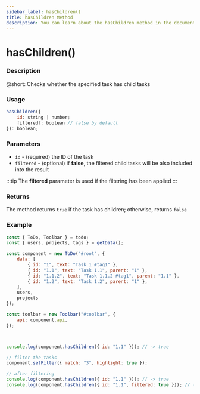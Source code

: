 ```yaml
---
sidebar_label: hasChildren()
title: hasChildren Method
description: You can learn about the hasChildren method in the documentation of the DHTMLX JavaScript To Do List library. Browse developer guides and API reference, try out code examples and live demos, and download a free 30-day evaluation version of DHTMLX To Do List.
---
```


# hasChildren()

### Description

@short: Checks whether the specified task has child tasks


### Usage

~~~js
hasChildren({
    id: string | number;
    filtered?: boolean // false by default
}): boolean;
~~~

### Parameters

- `id` - (required) the ID of the task
- `filtered` - (optional) if **false**, the filtered child tasks will be also included into the result 

:::tip
The **filtered** parameter is used if the filtering has been applied
:::

### Returns

The method returns `true` if the task has children; otherwise, returns `false`

### Example

~~~js {}
const { ToDo, Toolbar } = todo;
const { users, projects, tags } = getData();

const component = new ToDo("#root", {
	data: [
        { id: "1", text: "Task 1 #tag1" },
		{ id: "1.1", text: "Task 1.1", parent: "1" },
        { id: "1.1.2", text: "Task 1.1.2 #tag1", parent: "1.1" },
		{ id: "1.2", text: "Task 1.2", parent: "1" },
    ],
	users,
	projects
});

const toolbar = new Toolbar("#toolbar", {
	api: component.api,
});



console.log(component.hasChildren({ id: "1.1" })); // -> true

// filter the tasks
component.setFilter({ match: "3", highlight: true });

// after filtering
console.log(component.hasChildren({ id: "1.1" })); // -> true
console.log(component.hasChildren({ id: "1.1", filtered: true })); // -> false
~~~